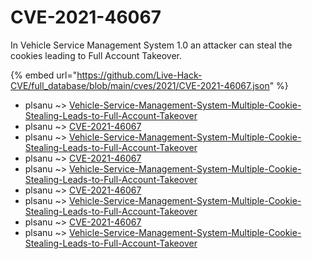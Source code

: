 # CVE-2021-46067

In Vehicle Service Management System 1.0 an attacker can steal the cookies leading to Full Account Takeover.

{% embed url="https://github.com/Live-Hack-CVE/full_database/blob/main/cves/2021/CVE-2021-46067.json" %}


* plsanu ~> [Vehicle-Service-Management-System-Multiple-Cookie-Stealing-Leads-to-Full-Account-Takeover](https://www.alice-snow.ru/2021/database/cve-2021-46067/vehicle-service-management-system-multiple-cookie-stealing-leads-to-full-account-takeover-plsanu)
* plsanu ~> [CVE-2021-46067](https://www.alice-snow.ru/2021/database/cve-2021-46067/cve-2021-46067-plsanu)
* plsanu ~> [Vehicle-Service-Management-System-Multiple-Cookie-Stealing-Leads-to-Full-Account-Takeover](https://www.alice-snow.ru/2021/database/cve-2021-46067/vehicle-service-management-system-multiple-cookie-stealing-leads-to-full-account-takeover-plsanu)
* plsanu ~> [CVE-2021-46067](https://www.alice-snow.ru/2021/database/cve-2021-46067/cve-2021-46067-plsanu)
* plsanu ~> [Vehicle-Service-Management-System-Multiple-Cookie-Stealing-Leads-to-Full-Account-Takeover](https://www.alice-snow.ru/2021/database/cve-2021-46067/vehicle-service-management-system-multiple-cookie-stealing-leads-to-full-account-takeover-plsanu)
* plsanu ~> [CVE-2021-46067](https://www.alice-snow.ru/2021/database/cve-2021-46067/cve-2021-46067-plsanu)
* plsanu ~> [Vehicle-Service-Management-System-Multiple-Cookie-Stealing-Leads-to-Full-Account-Takeover](https://www.alice-snow.ru/2021/database/cve-2021-46067/vehicle-service-management-system-multiple-cookie-stealing-leads-to-full-account-takeover-plsanu)
* plsanu ~> [CVE-2021-46067](https://www.alice-snow.ru/2021/database/cve-2021-46067/cve-2021-46067-plsanu)
* plsanu ~> [Vehicle-Service-Management-System-Multiple-Cookie-Stealing-Leads-to-Full-Account-Takeover](https://www.alice-snow.ru/2021/database/cve-2021-46067/vehicle-service-management-system-multiple-cookie-stealing-leads-to-full-account-takeover-plsanu)